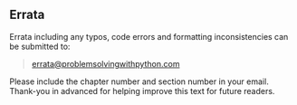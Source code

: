 
## Errata
Errata including any typos, code errors and formatting inconsistencies can be submitted to:

 > errata@problemsolvingwithpython.com
 
Please include the chapter number and section number in your email. Thank-you in advanced for helping improve this text for future readers.
 

